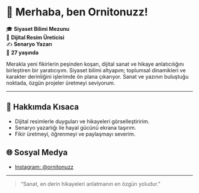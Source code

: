 # 👋 Merhaba, ben Ornitonuzz!

🎓 **Siyaset Bilimi Mezunu**  
🎨 **Dijital Resim Üreticisi**  
✍️ **Senaryo Yazarı**  
📆 **27 yaşında**

Merakla yeni fikirlerin peşinden koşan, dijital sanat ve hikaye anlatıcılığını birleştiren bir yaratıcıyım. Siyaset bilimi altyapım; toplumsal dinamikleri ve karakter derinliğini işlerimde ön plana çıkarıyor. Sanat ve yazının buluştuğu noktada, özgün projeler üretmeyi seviyorum.

---

## 📌 Hakkımda Kısaca

- Dijital resimlerle duyguları ve hikayeleri görselleştiririm.
- Senaryo yazarlığı ile hayal gücünü ekrana taşırım.
- Fikir üretmeyi, öğrenmeyi ve paylaşmayı severim.

## 🌐 Sosyal Medya

- [Instagram: @ornitonuzz](https://instagram.com/ornitonuzz)

---

> “Sanat, en derin hikayeleri anlatmanın en özgün yoludur.”
